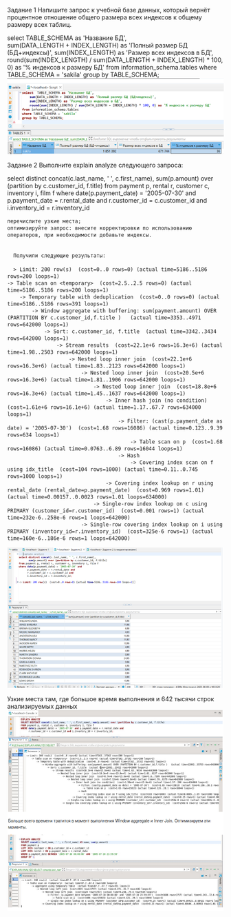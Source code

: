 Задание 1
Напишите запрос к учебной базе данных, который вернёт процентное отношение общего размера всех индексов к общему размеру всех таблиц.

select  TABLE_SCHEMA as 'Название БД',  
    sum(DATA_LENGTH + INDEX_LENGTH) as 'Полный размер БД (БД+индексы)', 
    sum(INDEX_LENGTH) as 'Размер всех индексов в БД', 
    round(sum(INDEX_LENGTH) / sum(DATA_LENGTH + INDEX_LENGTH) * 100, 0) as '% индексов к размеру БД'
from information_schema.tables
where TABLE_SCHEMA = 'sakila'
group by TABLE_SCHEMA;
![image](https://github.com/sergeev-Aleksandr/Sergeev-8-03-hw./blob/main/%D0%A1%D0%BD%D0%B8%D0%BC%D0%BE%D0%BA%20%D1%8D%D0%BA%D1%80%D0%B0%D0%BD%D0%B0%20%D0%BE%D1%82%202024-04-03%2023-12-13.png)

Задание 2
Выполните explain analyze следующего запроса:

select distinct concat(c.last_name, ' ', c.first_name),
       sum(p.amount) over (partition by c.customer_id, f.title)
from payment p, rental r, customer c, inventory i, film f
where date(p.payment_date) = '2005-07-30' and
      p.payment_date = r.rental_date and
      r.customer_id = c.customer_id and
      i.inventory_id = r.inventory_id

    перечислите узкие места;
    оптимизируйте запрос: внесите корректировки по использованию операторов, при необходимости добавьте индексы.


      Получили следующие результаты:

      > Limit: 200 row(s)  (cost=0..0 rows=0) (actual time=5186..5186 rows=200 loops=1)
    -> Table scan on <temporary>  (cost=2.5..2.5 rows=0) (actual time=5186..5186 rows=200 loops=1)
        -> Temporary table with deduplication  (cost=0..0 rows=0) (actual time=5186..5186 rows=391 loops=1)
            -> Window aggregate with buffering: sum(payment.amount) OVER (PARTITION BY c.customer_id,f.title )   (actual time=3353..4971 rows=642000 loops=1)
                -> Sort: c.customer_id, f.title  (actual time=3342..3434 rows=642000 loops=1)
                    -> Stream results  (cost=22.1e+6 rows=16.3e+6) (actual time=1.98..2503 rows=642000 loops=1)
                        -> Nested loop inner join  (cost=22.1e+6 rows=16.3e+6) (actual time=1.83..2123 rows=642000 loops=1)
                            -> Nested loop inner join  (cost=20.5e+6 rows=16.3e+6) (actual time=1.81..1906 rows=642000 loops=1)
                                -> Nested loop inner join  (cost=18.8e+6 rows=16.3e+6) (actual time=1.45..1637 rows=642000 loops=1)
                                    -> Inner hash join (no condition)  (cost=1.61e+6 rows=16.1e+6) (actual time=1.17..67.7 rows=634000 loops=1)
                                        -> Filter: (cast(p.payment_date as date) = '2005-07-30')  (cost=1.68 rows=16086) (actual time=0.123..9.39 rows=634 loops=1)
                                            -> Table scan on p  (cost=1.68 rows=16086) (actual time=0.0763..6.89 rows=16044 loops=1)
                                        -> Hash
                                            -> Covering index scan on f using idx_title  (cost=104 rows=1000) (actual time=0.11..0.745 rows=1000 loops=1)
                                    -> Covering index lookup on r using rental_date (rental_date=p.payment_date)  (cost=0.969 rows=1.01) (actual time=0.00157..0.0023 rows=1.01 loops=634000)
                                -> Single-row index lookup on c using PRIMARY (customer_id=r.customer_id)  (cost=0.001 rows=1) (actual time=232e-6..258e-6 rows=1 loops=642000)
                            -> Single-row covering index lookup on i using PRIMARY (inventory_id=r.inventory_id)  (cost=325e-6 rows=1) (actual time=160e-6..186e-6 rows=1 loops=642000)


![image](https://github.com/sergeev-Aleksandr/Sergeev-8-03-hw./blob/main/%D0%A1%D0%BD%D0%B8%D0%BC%D0%BE%D0%BA%20%D1%8D%D0%BA%D1%80%D0%B0%D0%BD%D0%B0%20%D0%BE%D1%82%202024-04-03%2023-16-30.png)


Узкие места там, где большое время выполнения и 642 тысячи строк анализируемых данных
![image](https://github.com/sergeev-Aleksandr/Sergeev-8-03-hw./blob/main/%D0%A1%D0%BD%D0%B8%D0%BC%D0%BE%D0%BA%20%D1%8D%D0%BA%D1%80%D0%B0%D0%BD%D0%B0%20%D0%BE%D1%82%202024-04-11%2023-40-08.png)




